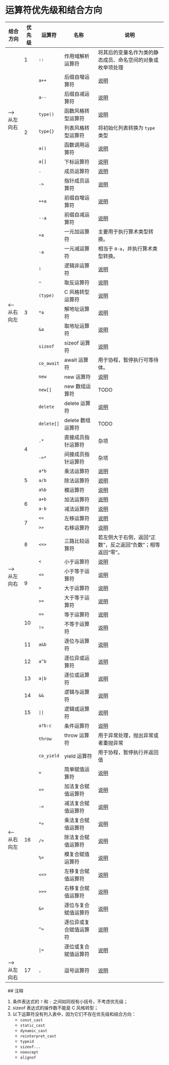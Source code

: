# 运算符优先级和结合方向

<div class="table-wrapper">
<table>
<thead>
    <tr>
        <th>结合方向</th>
        <th>优先级</th>
        <th>运算符</th>
        <th>名称</th>
        <th>说明</th>
    </tr>
</thead>
<tbody>
    <tr>
        <td rowspan="9">&#10230;<br> 从左向右</td>
        <td>1</td>
        <td><code>::</code></td>
        <td>作用域解析运算符</td>
        <td>将其后的变量名作为类的静态成员、命名空间的对象或枚举项处理</td>
    </tr>
    <tr>
        <td rowspan="8">2</td>
        <td><code>a++</code></td>
        <td>后缀自增运算符</td>
        <td><a href="#/ch02/part2/incdec_operator" target="_blank">说明</a></td>
    </tr>
    <tr>
        <td><code>a--</code></td>
        <td>后缀自减运算符</td>
        <td><a href="#/ch02/part2/incdec_operator" target="_blank">说明</a></td>
    </tr>
    <tr>
        <td><code>type()</code></td>
        <td>函数风格转型运算符</td>
        <td><a href="#/ch02/part2/other_operator?id=类型转换运算符" target="_blank">说明</a></td>
    </tr>
    <tr>
        <td><code>type{}</code></td>
        <td>列表风格转型运算符</td>
        <td>将初始化列表转换为 <code>type</code> 类型</td>
    </tr>
    <tr>
        <td><code>a()</code></td>
        <td>函数调用运算符</td>
        <td><a href="#/ch03/function_definition?id=函数调用运算符" target="_blank">说明</a></td>
    </tr>
    <tr>
        <td><code>a[]</code></td>
        <td>下标运算符</td>
        <td><a href="#/ch04/array/README?id=下标运算符" target="_blank">说明</a></td>
    </tr>
    <tr>
        <td><code>.</code></td>
        <td>成员运算符</td>
        <td><a href="#/ch04/struct/struct_usage?id=成员运算符" target="_blank">说明</a></td>
    </tr>
    <tr>
        <td><code>-></code></td>
        <td>指针成员运算符</td>
        <td><a href="#/ch04/list/list_construct?id=指针成员运算符" target="_blank">说明</a></td>
    </tr>
    <tr>
        <td rowspan="15">&#10229;<br> 从右向左</td>
        <td rowspan="15">3</td>
        <td><code>++a</code></td>
        <td>前缀自增运算符</td>
        <td><a href="#/ch02/part2/incdec_operator" target="_blank">说明</a></td>
    </tr>
    <tr>
        <td><code>--a</code></td>
        <td>前缀自减运算符</td>
        <td><a href="#/ch02/part2/incdec_operator" target="_blank">说明</a></td>
    </tr>
    <tr>
        <td><code>+a</code></td>
        <td>一元加运算符</td>
        <td>主要用于执行算术类型转换。</td>
    </tr>
    <tr>
        <td><code>-a</code></td>
        <td>一元减运算符</td>
        <td>相当于 <code>0-a</code>，并执行算术类型转换。</td>
    </tr>
    <tr>
        <td><code>!</code></td>
        <td>逻辑非运算符</td>
        <td><a href="#/ch02/part2/logical_operator" target="_blank">说明</a></td>
    </tr>
    <tr>
        <td><code>~</code></td>
        <td>取反运算符</td>
        <td><a href="#/ch02/part2/bit_operator?id=取反运算符" target="_blank">说明</a></td>
    </tr>
    <tr>
        <td><code>(type)</code></td>
        <td>C 风格转型运算符</td>
        <td><a href="#/ch02/part2/other_operator?id=类型转换运算符" target="_blank">说明</a></td>
    </tr>
    <tr>
        <td><code>*a</code></td>
        <td>解地址运算符</td>
        <td><a href="#/ch04/pointer/pointer?id=取地址与解地址" target="_blank">说明</a></td>
    </tr>
    <tr>
        <td><code>&amp;a</code></td>
        <td>取地址运算符</td>
        <td><a href="#/ch04/pointer/pointer?id=取地址与解地址" target="_blank">说明</a></td>
    </tr>
    <tr>
        <td><code>sizeof</code></td>
        <td>sizeof 运算符</td>
        <td><a href="#/ch02/part2/other_operator?id=sizeof-运算符" target="_blank">说明</a></td>
    </tr>
    <tr>
        <td><code>co_await</code></td>
        <td>await 运算符</td>
        <td>用于协程，暂停执行可等待体。</td>
    </tr>
    <tr>
        <td><code>new</code></td>
        <td>new 运算符</td>
        <td><a href="#/ch04/list/storage_duration?id=动态存储期" target="_blank">说明</a></td>
    </tr>
    <tr>
        <td><code>new[]</code></td>
        <td>new 数组运算符</td>
        <td>TODO</td>
    </tr>
    <tr>
        <td><code>delete</code></td>
        <td>delete 运算符</td>
        <td><a href="#/ch04/list/storage_duration?id=动态存储期" target="_blank">说明</a></td>
    </tr>
    <tr>
        <td><code>delete[]</code></td>
        <td>delete 数组运算符</td>
        <td>TODO</td>
    </tr>
    <tr>
        <td rowspan="21">&#10230;<br> 从左向右</td>
        <td rowspan="2">4</td>
        <td><code>.*</code></td>
        <td>直接成员指针运算符</td>
        <td>杂项</td>
    </tr>
    <tr>
        <td><code>->*</code></td>
        <td>间接成员指针运算符</td>
        <td>杂项</td>
    </tr>
    <tr>
        <td rowspan="3">5</td>
        <td><code>a*b</code></td>
        <td>乘法运算符</td>
        <td><a href="#/ch02/part2/arithmetic_operator" target="_blank">说明</a></td>
    </tr>
    <tr>
        <td><code>a/b</code></td>
        <td>除法运算符</td>
        <td><a href="#/ch02/part2/arithmetic_operator" target="_blank">说明</a></td>
    </tr>
    <tr>
        <td><code>a%b</code></td>
        <td>模运算符</td>
        <td><a href="#/ch02/part2/arithmetic_operator" target="_blank">说明</a></td>
    </tr>
    <tr>
        <td rowspan="2">6</td>
        <td><code>a+b</code></td>
        <td>加法运算符</td>
        <td><a href="#/ch02/part2/arithmetic_operator" target="_blank">说明</a></td>
    </tr>
    <tr>
        <td><code>a-b</code></td>
        <td>减法运算符</td>
        <td><a href="#/ch02/part2/arithmetic_operator" target="_blank">说明</a></td>
    </tr>
    <tr>
        <td rowspan="2">7</td>
        <td><code><<</code></td>
        <td>左移运算符</td>
        <td><a href="#/ch02/part2/bit_operator?id=左移运算符和右移运算符" target="_blank">说明</a></td>
    </tr>
    <tr>
        <td><code>>></code></td>
        <td>右移运算符</td>
        <td><a href="#/ch02/part2/bit_operator?id=左移运算符和右移运算符" target="_blank">说明</a></td>
    </tr>
    <tr>
        <td>8</td>
        <td><code><=></code></td>
        <td>三路比较运算符</td>
        <td>若左侧大于右侧，返回“正数”，反之返回“负数”；相等返回“零”。</td>
    </tr>
    <tr>
        <td rowspan="4">9</td>
        <td><code><</code></td>
        <td>小于运算符</td>
        <td><a href="#/ch02/part2/comparison_operator" target="_blank">说明</a></td>
    </tr>
    <tr>
        <td><code><=</code></td>
        <td>小于等于运算符</td>
        <td><a href="#/ch02/part2/comparison_operator" target="_blank">说明</a></td>
    </tr>
    <tr>
        <td><code>></code></td>
        <td>大于运算符</td>
        <td><a href="#/ch02/part2/comparison_operator" target="_blank">说明</a></td>
    </tr>
    <tr>
        <td><code>>=</code></td>
        <td>大于等于运算符</td>
        <td><a href="#/ch02/part2/comparison_operator" target="_blank">说明</a></td>
    </tr>
    <tr>
        <td rowspan="2">10</td>
        <td><code>==</code></td>
        <td>等于运算符</td>
        <td><a href="#/ch02/part2/comparison_operator" target="_blank">说明</a></td>
    </tr>
    <tr>
        <td><code>!=</code></td>
        <td>不等于运算符</td>
        <td><a href="#/ch02/part2/comparison_operator" target="_blank">说明</a></td>
    </tr>
    <tr>
        <td>11</td>
        <td><code>a&amp;b</code></td>
        <td>逐位与运算符</td>
        <td><a href="#/ch02/part2/bit_operator?id=逐位与运算符" target="_blank">说明</a></td>
    </tr>
    <tr>
        <td>12</td>
        <td><code>a^b</code></td>
        <td>逐位异或运算符</td>
        <td><a href="#/ch02/part2/bit_operator?id=逐位异或运算符" target="_blank">说明</a></td>
    </tr>
    <tr>
        <td>13</td>
        <td><code>a|b</code></td>
        <td>逐位或运算符</td>
        <td><a href="#/ch02/part2/bit_operator?id=逐位或运算符" target="_blank">说明</a></td>
    </tr>
    <tr>
        <td>14</td>
        <td><code>&amp;&amp;</code></td>
        <td>逻辑与运算符</td>
        <td><a href="#/ch02/part2/logical_operator" target="_blank">说明</a></td>
    </tr>
    <tr>
        <td>15</td>
        <td><code>||</code></td>
        <td>逻辑或运算符</td>
        <td><a href="#/ch02/part2/logical_operator" target="_blank">说明</a></td>
    </tr>
    <tr>
        <td rowspan="14">&#10229;<br> 从右向左</td>
        <td rowspan="14">16</td>
        <td><code>a?b:c</code></td>
        <td>条件运算符</td>
        <td><a href="#/ch02/part2/other_operator?id=条件运算符" target="_blank">说明</a></td>
    </tr>
    <tr>
        <td><code>throw</code></td>
        <td>throw 运算符</td>
        <td>用于异常处理，抛出异常或者重抛异常</td>
    </tr>
    <tr>
        <td><code>co_yield</code></td>
        <td>yield 运算符</td>
        <td>用于协程，暂停执行并返回值</td>
    </tr>
    <tr>
        <td><code>=</code></td>
        <td>简单赋值运算符</td>
        <td><a href="#/ch02/part2/assignment_operator?id=简单赋值运算符" target="_blank">说明</a></td>
    </tr>
    <tr>
        <td><code>+=</code></td>
        <td>加法复合赋值运算符</td>
        <td><a href="#/ch02/part2/assignment_operator?id=复合赋值运算符" target="_blank">说明</a></td>
    </tr>
    <tr>
        <td><code>-=</code></td>
        <td>减法复合赋值运算符</td>
        <td><a href="#/ch02/part2/assignment_operator?id=复合赋值运算符" target="_blank">说明</a></td>
    </tr>
    <tr>
        <td><code>*=</code></td>
        <td>乘法复合赋值运算符</td>
        <td><a href="#/ch02/part2/assignment_operator?id=复合赋值运算符" target="_blank">说明</a></td>
    </tr>
    <tr>
        <td><code>/=</code></td>
        <td>除法复合赋值运算符</td>
        <td><a href="#/ch02/part2/assignment_operator?id=复合赋值运算符" target="_blank">说明</a></td>
    </tr>
    <tr>
        <td><code>%=</code></td>
        <td>模复合赋值运算符</td>
        <td><a href="#/ch02/part2/assignment_operator?id=复合赋值运算符" target="_blank">说明</a></td>
    </tr>
    <tr>
        <td><code><<=</code></td>
        <td>左移复合赋值运算符</td>
        <td><a href="#/ch02/part2/bit_operator?id=复合赋值运算符的扩充" target="_blank">说明</a></td>
    </tr>
    <tr>
        <td><code>>>=</code></td>
        <td>右移复合赋值运算符</td>
        <td><a href="#/ch02/part2/bit_operator?id=复合赋值运算符的扩充" target="_blank">说明</a></td>
    </tr>
    <tr>
        <td><code>&amp;=</code></td>
        <td>逐位与复合赋值运算符</td>
        <td><a href="#/ch02/part2/bit_operator?id=复合赋值运算符的扩充" target="_blank">说明</a></td>
    </tr>
    <tr>
        <td><code>^=</code></td>
        <td>逐位异或复合赋值运算符</td>
        <td><a href="#/ch02/part2/bit_operator?id=复合赋值运算符的扩充" target="_blank">说明</a></td>
    </tr>
    <tr>
        <td><code>|=</code></td>
        <td>逐位或复合赋值运算符</td>
        <td><a href="#/ch02/part2/bit_operator?id=复合赋值运算符的扩充" target="_blank">说明</a></td>
    </tr>
    <tr>
        <td>&#10230;<br> 从左向右</td>
        <td>17</td>
        <td><code>,</code></td>
        <td>逗号运算符</td>
        <td><a href="#/ch02/part2/other_operator?id=逗号运算符" target="_blank">说明</a></td>
    </tr>
</tbody>
</table>
</div>
 
## 注释

1. 条件表达式的 `?` 和 `:` 之间如同视有小括号，不考虑优先级；
2. sizeof 表达式的操作数不能是 C 风格转型；
3. 以下运算符没有列入表中，因为它们不存在优先级和结合方向：
   - `const_cast`
   - `static_cast` 
   - `dynamic_cast` 
   - `reinterpret_cast` 
   - `typeid` 
   - `sizeof...` 
   - `noexcept` 
   - `alignof`  
